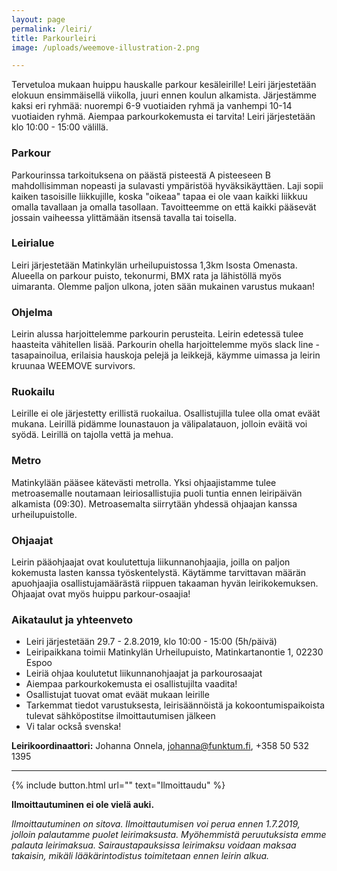 ```yaml
---
layout: page
permalink: /leiri/
title: Parkourleiri
image: /uploads/weemove-illustration-2.png

---
```


Tervetuloa mukaan huippu hauskalle parkour kesäleirille! Leiri järjestetään elokuun ensimmäisellä viikolla, juuri ennen koulun 
alkamista. Järjestämme kaksi eri ryhmää: nuorempi 6-9 vuotiaiden ryhmä ja vanhempi 10-14 vuotiaiden ryhmä. Aiempaa parkourkokemusta
ei tarvita! Leiri järjestetään klo 10:00 - 15:00 välillä. 

### Parkour
Parkourinssa tarkoituksena on päästä pisteestä A pisteeseen B mahdollisimman nopeasti ja sulavasti ympäristöä hyväksikäyttäen. 
Laji sopii kaiken tasoisille liikkujille, koska "oikeaa" tapaa ei ole vaan kaikki liikkuu omalla tavallaan ja omalla tasollaan. 
Tavoitteemme on että kaikki pääsevät jossain vaiheessa ylittämään itsensä tavalla tai toisella. 

### Leirialue
Leiri järjestetään Matinkylän urheilupuistossa 1,3km Isosta Omenasta. Alueella on parkour puisto, tekonurmi, BMX rata ja lähistöllä
myös uimaranta. Olemme paljon ulkona, joten sään mukainen varustus mukaan!
### Ohjelma
Leirin alussa harjoittelemme parkourin perusteita. Leirin edetessä tulee haasteita vähitellen lisää. Parkourin ohella 
harjoittelemme myös slack line -tasapainoilua, erilaisia hauskoja pelejä ja leikkejä, käymme uimassa ja leirin kruunaa WEEMOVE
survivors. 

### Ruokailu
Leirille ei ole järjestetty erillistä ruokailua. Osallistujilla tulee olla omat eväät mukana. Leirillä pidämme lounastauon ja 
välipalatauon, jolloin eväitä voi syödä. Leirillä on tajolla vettä ja mehua. 

### Metro
Matinkylään pääsee kätevästi metrolla. Yksi ohjaajistamme tulee metroasemalle noutamaan leiriosallistujia puoli tuntia ennen 
leiripäivän alkamista (09:30). Metroasemalta siirrytään yhdessä ohjaajan kanssa urheilupuistolle. 

### Ohjaajat
Leirin pääohjaajat ovat koulutettuja liikunnanohjaajia, joilla on paljon kokemusta lasten kanssa työskentelystä. Käytämme 
tarvittavan määrän apuohjaajia osallistujamäärästä riippuen takaaman hyvän leirikokemuksen. Ohjaajat ovat myös huippu parkour-osaajia!

### Aikataulut ja yhteenveto

- Leiri järjestetään 29.7 - 2.8.2019, klo 10:00 - 15:00 (5h/päivä)
- Leiripaikkana toimii Matinkylän Urheilupuisto, Matinkartanontie 1, 02230 Espoo
- Leiriä ohjaa koulutetut liikunnanohjaajat ja parkourosaajat
- Aiempaa parkourkokemusta ei osallistujilta vaadita!
- Osallistujat tuovat omat eväät mukaan leirille
- Tarkemmat tiedot varustuksesta, leirisäännöistä ja kokoontumispaikoista tulevat sähköpostitse ilmoittautumisen jälkeen
- Vi talar också svenska!


__Leirikoordinaattori:__ Johanna Onnela, johanna@funktum.fi, +358 50 532 1395

---

{% include button.html url="" text="Ilmoittaudu" %}

__Ilmoittautuminen ei ole vielä auki.__

_Ilmoittautuminen on sitova. Ilmoittautumisen voi perua ennen 1.7.2019, jolloin palautamme puolet leirimaksusta. Myöhemmistä peruutuksista emme palauta leirimaksua. Sairaustapauksissa leirimaksu voidaan maksaa takaisin, mikäli lääkärintodistus toimitetaan ennen leirin alkua._





